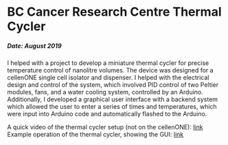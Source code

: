 # BC Cancer Research Centre Thermal Cycler
##### Date: August 2019

I helped with a project to develop a miniature thermal cycler for precise temperature control of nanolitre volumes. The device was designed for a cellenONE single cell isolator and dispenser. I helped with the electrical design and control of the system, which involved PID control of two Peltier modules, fans, and a water cooling system, controlled by an Arduino. Additionally, I developed a graphical user interface with a backend system which allowed the user to enter a series of times and temperatures, which were input into Arduino code and automatically flashed to the Arduino.

A quick video of the thermal cycler setup (not on the cellenONE): [link](https://youtu.be/NTxem_-A7v8)  
Example operation of the thermal cycler, showing the GUI: [link](https://youtu.be/SBQRUdrFoaM)
